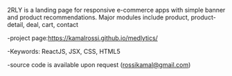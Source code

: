2RLY is a landing page for responsive e-commerce apps with simple banner and product recommendations. Major modules include product, product-detail, deal, cart, contact

-project page:https://kamalrossi.github.io/medlytics/

-Keywords: ReactJS, JSX, CSS, HTML5

-source code is available upon request (rossikamal@gmail.com)
